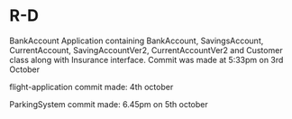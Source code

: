 # R-D
BankAccount Application containing BankAccount, SavingsAccount, CurrentAccount, SavingAccountVer2, CurrentAccountVer2 and Customer class
along with Insurance interface.
Commit was  made at 5:33pm on 3rd October

flight-application
commit made: 4th october

ParkingSystem 
commit made: 6.45pm on 5th october
